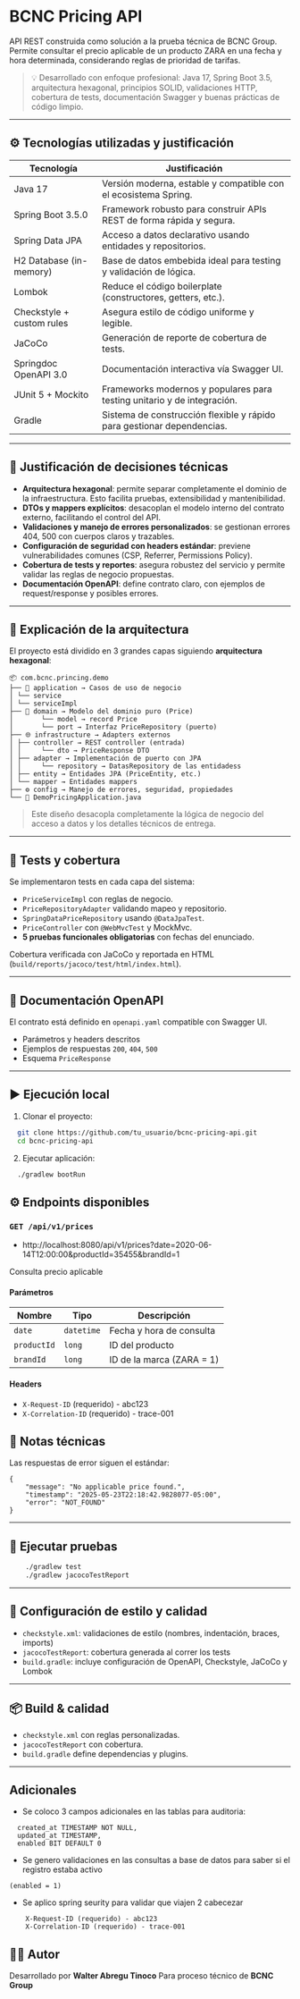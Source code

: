 
# BCNC Pricing API

API REST construida como solución a la prueba técnica de BCNC Group. Permite consultar el precio aplicable de un producto ZARA en una fecha y hora determinada, considerando reglas de prioridad de tarifas.

> 💡 Desarrollado con enfoque profesional: Java 17, Spring Boot 3.5, arquitectura hexagonal, principios SOLID, validaciones HTTP, cobertura de tests, documentación Swagger y buenas prácticas de código limpio.

---

## ⚙️ Tecnologías utilizadas y justificación

| Tecnología                      | Justificación                                                                 |
|-------------------------------|------------------------------------------------------------------------------|
| Java 17                        | Versión moderna, estable y compatible con el ecosistema Spring.             |
| Spring Boot 3.5.0              | Framework robusto para construir APIs REST de forma rápida y segura.       |
| Spring Data JPA                | Acceso a datos declarativo usando entidades y repositorios.                 |
| H2 Database (in-memory)        | Base de datos embebida ideal para testing y validación de lógica.           |
| Lombok                         | Reduce el código boilerplate (constructores, getters, etc.).                |
| Checkstyle + custom rules      | Asegura estilo de código uniforme y legible.                                |
| JaCoCo                         | Generación de reporte de cobertura de tests.                                |
| Springdoc OpenAPI 3.0          | Documentación interactiva vía Swagger UI.                                   |
| JUnit 5 + Mockito              | Frameworks modernos y populares para testing unitario y de integración.     |
| Gradle                         | Sistema de construcción flexible y rápido para gestionar dependencias.      |

---

## 🧠 Justificación de decisiones técnicas

- **Arquitectura hexagonal**: permite separar completamente el dominio de la infraestructura. Esto facilita pruebas, extensibilidad y mantenibilidad.
- **DTOs y mappers explícitos**: desacoplan el modelo interno del contrato externo, facilitando el control del API.
- **Validaciones y manejo de errores personalizados**: se gestionan errores 404, 500 con cuerpos claros y trazables.
- **Configuración de seguridad con headers estándar**: previene vulnerabilidades comunes (CSP, Referrer, Permissions Policy).
- **Cobertura de tests y reportes**: asegura robustez del servicio y permite validar las reglas de negocio propuestas.
- **Documentación OpenAPI**: define contrato claro, con ejemplos de request/response y posibles errores.

---

## 🧱 Explicación de la arquitectura

El proyecto está dividido en 3 grandes capas siguiendo **arquitectura hexagonal**:
```
📦 com.bcnc.princing.demo
├── 🔁 application → Casos de uso de negocio
│ └── service
│ └── serviceImpl
├── 🧠 domain → Modelo del dominio puro (Price)
│       └── model → record Price
│       └── port → Interfaz PriceRepository (puerto)
├── 🌐 infrastructure → Adapters externos
│ ├── controller → REST controller (entrada)
│ │     └── dto → PriceResponse DTO
│ ├── adapter → Implementación de puerto con JPA
│ │     └── repository → DatasRepository de las entidadess
│ ├── entity → Entidades JPA (PriceEntity, etc.)
│ └── mapper → Entidades mappers
├── ⚙️ config → Manejo de errores, seguridad, propiedades
└── 🚀 DemoPricingApplication.java
```

> Este diseño desacopla completamente la lógica de negocio del acceso a datos y los detalles técnicos de entrega.

---

## 🧪 Tests y cobertura

Se implementaron tests en cada capa del sistema:

- `PriceServiceImpl` con reglas de negocio.
- `PriceRepositoryAdapter` validando mapeo y repositorio.
- `SpringDataPriceRepository` usando `@DataJpaTest`.
- `PriceController` con `@WebMvcTest` y MockMvc.
- **5 pruebas funcionales obligatorias** con fechas del enunciado.

Cobertura verificada con JaCoCo y reportada en HTML (`build/reports/jacoco/test/html/index.html`).

---

## 📄 Documentación OpenAPI

El contrato está definido en `openapi.yaml` compatible con Swagger UI.

- Parámetros y headers descritos
- Ejemplos de respuestas `200`, `404`, `500`
- Esquema `PriceResponse`

---

## ▶️ Ejecución local

1. Clonar el proyecto:
```bash
  git clone https://github.com/tu_usuario/bcnc-pricing-api.git
  cd bcnc-pricing-api
```

2. Ejecutar aplicación:
```bash
  ./gradlew bootRun
```

## ⚙️ Endpoints disponibles

### `GET /api/v1/prices`

- http://localhost:8080/api/v1/prices?date=2020-06-14T12:00:00&productId=35455&brandId=1

Consulta precio aplicable

#### Parámetros
| Nombre         | Tipo    | Descripción                     |
|----------------|---------|---------------------------------|
| `date`         | `datetime` | Fecha y hora de consulta       |
| `productId`    | `long`     | ID del producto                |
| `brandId`      | `long`     | ID de la marca (ZARA = 1)      |

#### Headers
- `X-Request-ID` (requerido) - abc123
- `X-Correlation-ID` (requerido) - trace-001

## 📌 Notas técnicas
Las respuestas de error siguen el estándar:

```
{
    "message": "No applicable price found.",
    "timestamp": "2025-05-23T22:18:42.9828077-05:00",
    "error": "NOT_FOUND"
}
```

---

## 🧪 Ejecutar pruebas

```bash
    ./gradlew test
    ./gradlew jacocoTestReport
```

---

## 🔧 Configuración de estilo y calidad

- `checkstyle.xml`: validaciones de estilo (nombres, indentación, braces, imports)
- `jacocoTestReport`: cobertura generada al correr los tests
- `build.gradle`: incluye configuración de OpenAPI, Checkstyle, JaCoCo y Lombok

---

## 📦 Build & calidad

- `checkstyle.xml` con reglas personalizadas.
- `jacocoTestReport` con cobertura.
- `build.gradle` define dependencias y plugins.

---

## Adicionales

- Se coloco 3 campos adicionales en las tablas para auditoria:
```
  created_at TIMESTAMP NOT NULL,
  updated_at TIMESTAMP,
  enabled BIT DEFAULT 0
```
- Se genero validaciones en las consultas a base de datos para saber si el registro
estaba activo
```
(enabled = 1)
```
- Se aplico spring seurity para validar que viajen 2 cabecezar

```
    X-Request-ID (requerido) - abc123
    X-Correlation-ID (requerido) - trace-001
```

## 🙋‍♂️ Autor

Desarrollado por **Walter Abregu Tinoco**
Para proceso técnico de **BCNC Group**
